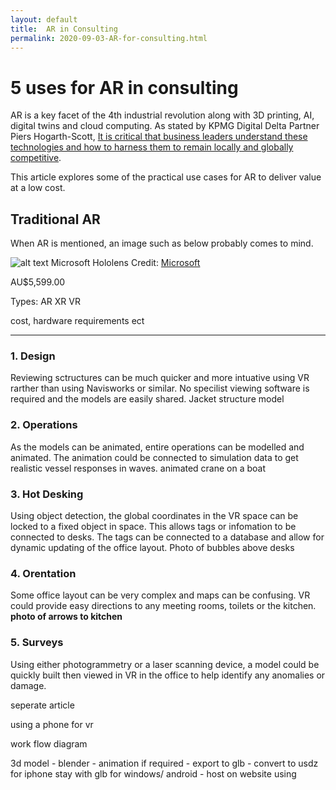 ```yaml
---
layout: default
title:  AR in Consulting
permalink: 2020-09-03-AR-for-consulting.html
---
```


# 5 uses for AR in consulting 

<model-viewer width="auto"
    src="/models/boatWave.glb"
    ios-src="/models/boatWave.usdz"
    style="width: 60%; height: 300px; margin-left: auto; margin-right: auto;"
    ar camera-controls background-color="#2CCC">
</model-viewer>

AR is a key facet of the 4th industrial revolution along with 3D printing, AI, digital twins and cloud computing. As stated by KPMG Digital Delta Partner Piers Hogarth-Scott, [It is critical that business leaders understand these technologies and how to harness them to remain locally and globally competitive](https://home.kpmg/au/en/home/insights/2020/02/2020-fourth-industrial-revolution-benchmark.html).

This article explores some of the practical use cases for AR to deliver value at a low cost.

## Traditional AR

When AR is mentioned, an image such as below probably comes to mind. 

![alt text](https://img-prod-cms-rt-microsoft-com.akamaized.net/cms/api/am/imageFileData/RE3TDVI?ver=3ff8&q=90&m=6&h=663&w=998&b=%23FFFFFFFF&l=f&f=jpg&o=t&aim=true "Mtb")
Microsoft Hololens Credit: [Microsoft](https://www.microsoft.com/en-us/hololens)

AU$5,599.00

Types:
AR
XR
VR

cost, hardware requirements ect

__________________________

### 1. Design 

Reviewing sctructures can be much quicker and more intuative using VR rarther than using Navisworks or similar. No specilist viewing software is required and the models are easily shared.
Jacket structure model

### 2. Operations

As the models can be animated, entire operations can be modelled and animated. The animation could be connected to simulation data to get realistic vessel responses in waves.
animated crane on a boat

### 3. Hot Desking 

Using object detection, the global coordinates in the VR space can be locked to a fixed object in space. This allows tags or infomation to be connected to desks. The tags can be connected to a database and allow for dynamic updating of the office layout.
Photo of bubbles above desks

### 4. Orentation 

Some office layout can be very complex and maps can be confusing. VR could provide easy directions to any meeting rooms, toilets or the kitchen.
**photo of arrows to kitchen**

### 5. Surveys

Using either photogrammetry or a laser scanning device, a model could be quickly built then viewed in VR in the office to help identify any anomalies or damage. 


seperate article

using a  phone for vr 

work flow diagram 

3d model - blender - animation if required - export to glb -   convert to usdz for iphone 
                                                            stay with glb for windows/ android - host on website using 






